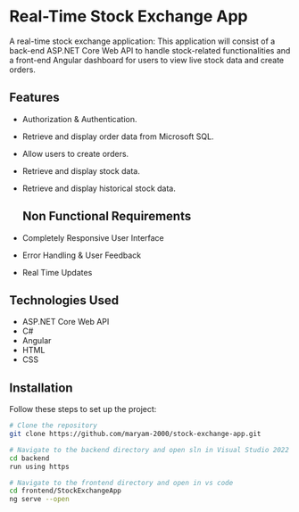 # Real-Time Stock Exchange App
A real-time stock exchange application: This application will consist of a back-end ASP.NET Core Web API to handle stock-related functionalities and a front-end Angular dashboard for users to view live stock data and create orders.

## Features

- Authorization & Authentication.
- Retrieve and display order data from Microsoft SQL.
- Allow users to create orders.
- Retrieve and display stock data.
- Retrieve and display historical stock data.

  ## Non Functional Requirements

- Completely Responsive User Interface
- Error Handling & User Feedback
- Real Time Updates

## Technologies Used
- ASP.NET Core Web API
- C#
- Angular
- HTML
- CSS

## Installation

Follow these steps to set up the project:

```bash
# Clone the repository
git clone https://github.com/maryam-2000/stock-exchange-app.git

# Navigate to the backend directory and open sln in Visual Studio 2022
cd backend
run using https

# Navigate to the frontend directory and open in vs code
cd frontend/StockExchangeApp
ng serve --open
